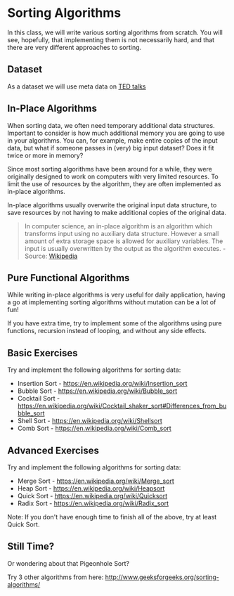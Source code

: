 # Sorting Algorithms

In this class, we will write various sorting algorithms from scratch. You will
see, hopefully, that implementing them is not necessarily hard, and that there
are very different approaches to sorting.

## Dataset

As a dataset we will use meta data on [TED talks](https://www.kaggle.com/rounakbanik/ted-talks?)

## In-Place Algorithms

When sorting data, we often need temporary additional data structures. Important
to consider is how much additional memory you are going to use in your
algorithms. You can, for example, make entire copies of the input data, but what
if someone passes in (very) big input dataset? Does it fit twice or more in
memory?

Since most sorting algorithms have been around for a while, they were originally
designed to work on computers with very limited resources. To limit the use of
resources by the algorithm, they are often implemented as in-place algorithms.

In-place algorithms usually overwrite the original input data structure, to save
resources by not having to make additional copies of the original data.

> In computer science, an in-place algorithm is an algorithm which transforms
> input using no auxiliary data structure. However a small amount of extra
> storage space is allowed for auxiliary variables. The input is usually
> overwritten by the output as the algorithm executes. - Source:
> [Wikipedia](https://en.wikipedia.org/wiki/In-place_algorithm)

## Pure Functional Algorithms

While writing in-place algorithms is very useful for daily application, having
a go at implementing sorting algorithms without mutation can be a lot of fun!

If you have extra time, try to implement some of the algorithms using pure
functions, recursion instead of looping, and without any side effects.

## Basic Exercises

Try and implement the following algorithms for sorting data:

  * Insertion Sort - https://en.wikipedia.org/wiki/Insertion_sort
  * Bubble Sort - https://en.wikipedia.org/wiki/Bubble_sort
  * Cocktail Sort - https://en.wikipedia.org/wiki/Cocktail_shaker_sort#Differences_from_bubble_sort
  * Shell Sort - https://en.wikipedia.org/wiki/Shellsort
  * Comb Sort - https://en.wikipedia.org/wiki/Comb_sort

## Advanced Exercises

Try and implement the following algorithms for sorting data:

  * Merge Sort - https://en.wikipedia.org/wiki/Merge_sort
  * Heap Sort - https://en.wikipedia.org/wiki/Heapsort
  * Quick Sort - https://en.wikipedia.org/wiki/Quicksort
  * Radix Sort - https://en.wikipedia.org/wiki/Radix_sort

Note: If you don't have enough time to finish all of the above, try at least
Quick Sort.

## Still Time?

Or wondering about that Pigeonhole Sort?

Try 3 other algorithms from here: http://www.geeksforgeeks.org/sorting-algorithms/

